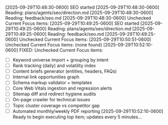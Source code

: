 [2025-09-29T10:48:30-0600] SEO started
[2025-09-29T10:48:30-0600] Reading: plans/agents/seo/direction.md
[2025-09-29T10:48:30-0600] Reading: feedback/seo.md
[2025-09-29T10:48:30-0600] Unchecked Current Focus items:
[2025-09-29T10:49:25-0600] SEO started
[2025-09-29T10:49:25-0600] Reading: plans/agents/seo/direction.md
[2025-09-29T10:49:25-0600] Reading: feedback/seo.md
[2025-09-29T10:49:25-0600] Unchecked Current Focus items:
[2025-09-29T10:50:51-0600] Unchecked Current Focus items:
(none found)
[2025-09-29T10:52:10-0600] FIXED: Unchecked Current Focus items:
- [ ] Keyword universe import + grouping by intent
- [ ] Rank tracking (daily) and volatility index
- [ ] Content briefs generator (entities, headers, FAQs)
- [ ] Internal link opportunities graph
- [ ] Schema markup validator + templates
- [ ] Core Web Vitals ingestion and regression alerts
- [ ] Sitemap diff and redirect hygiene audits
- [ ] On-page crawler for technical issues
- [ ] Topic cluster coverage vs competitor gap
- [ ] Automated monthly/weekly PDF reporting
[2025-09-29T10:52:10-0600] Ready to begin executing top item; updates every 5 minutes...

